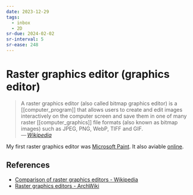 ```yaml
---
date: 2023-12-29
tags:
  - inbox
  - 2D
sr-due: 2024-02-02
sr-interval: 5
sr-ease: 248
---
```

# Raster graphics editor (graphics editor)

> A raster graphics editor (also called bitmap graphics editor) is a
> [[computer_program]] that allows users to create and edit images interactively
> on the computer screen and save them in one of many raster
> [[computer_graphics]] file formats (also known as bitmap images) such as JPEG,
> PNG, WebP, TIFF and GIF.\
> — <cite>[Wikipedia](https://en.wikipedia.org/wiki/Raster_graphics_editor)</cite>

My first raster graphics editor was [Microsoft
Paint](https://en.wikipedia.org/wiki/Microsoft_Paint). It also aviable
[online](https://paint.js.org/).

## References

- [Comparison of raster graphics editors - Wikipedia](https://en.wikipedia.org/wiki/Comparison_of_raster_graphics_editors)
- [Raster graphics editors - ArchWiki](https://wiki.archlinux.org/title/List_of_applications/Multimedia#Raster_graphics_editors)
